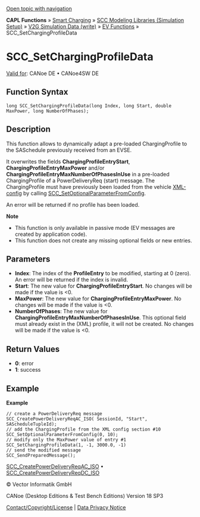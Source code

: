 [Open topic with navigation](../../../../../CANoeDEFamily.htm#Topics/CAPLFunctions/SmartCharging/Functions/CAPLfunctionSCCSetChargingProfileData.md)

**CAPL Functions** » [Smart Charging](../CAPLFunctionsSmartChargingOverview.md) » [SCC Modeling Libraries (Simulation Setup)](../CAPLFunctionsSmartChargingOverview.md#BMNodeayerDLL) » [V2G Simulation Data (write)](../CAPLFunctionsSmartChargingOverview.md#V2GSimDataWrite) » [EV Functions](../CAPLFunctionsSmartChargingOverview.md#V2GSimDataWrite) » SCC_SetChargingProfileData

# SCC_SetChargingProfileData

[Valid for](../../../Shared/FeatureAvailability.md):  CANoe DE • CANoe4SW DE

## Function Syntax

```plaintext
long SCC_SetChargingProfileData(long Index, long Start, double MaxPower, long NumberOfPhases);
```

## Description

This function allows to dynamically adapt a pre-loaded ChargingProfile to the SASchedule previously received from an EVSE.

It overwrites the fields **ChargingProfileEntryStart**, **ChargingProfileEntryMaxPower** and/or **ChargingProfileEntryMaxNumberOfPhasesInUse** in a pre-loaded ChargingProfile of a PowerDeliveryReq (start) message. The ChargingProfile must have previously been loaded from the vehicle [XML-config](../../../CANoeCANalyzer/SmartCharging/SCProcedures/SCConfigurationChargePointSCCNodes.md) by calling [SCC_SetOptionalParameterFromConfig](CAPLfunctionSCCSetOptionalParameterFromConfig.md).

An error will be returned if no profile has been loaded.

**Note**

- This function is only available in passive mode (EV messages are created by application code).
- This function does not create any missing optional fields or new entries.

## Parameters

- **Index**: The index of the **ProfileEntry** to be modified, starting at 0 (zero). An error will be returned if the index is invalid.
- **Start**: The new value for **ChargingProfileEntryStart**. No changes will be made if the value is <0.
- **MaxPower**: The new value for **ChargingProfileEntryMaxPower**. No changes will be made if the value is <0.
- **NumberOfPhases**: The new value for **ChargingProfileEntryMaxNumberOfPhasesInUse**. This optional field must already exist in the (XML) profile, it will not be created. No changes will be made if the value is <0.

## Return Values

- **0**: error
- **1**: success

## Example

**Example**

```plaintext
// create a PowerDeliveryReq message
SCC_CreatePowerDeliveryReqAC_ISO( SessionId, "Start", SAScheduleTupleId);
// add the ChargingProfile from the XML config section #10
SCC_SetOptionalParameterFromConfig(0, 10);
// modify only the MaxPower value of entry #1
SCC_SetChargingProfileData(1, -1, 3000.0, -1)
// send the modified message
SCC_SendPreparedMessage();
```

[SCC_CreatePowerDeliveryReqAC_ISO](CAPLfunctionSCCCreatePowerDeliveryReqACIso.md) • [SCC_CreatePowerDeliveryReqDC_ISO](CAPLfunctionSCCCreatePowerDeliveryReqDCIso.md)

© Vector Informatik GmbH

CANoe (Desktop Editions & Test Bench Editions) Version 18 SP3

[Contact/Copyright/License](../../../Shared/ContactCopyrightLicense.md) | [Data Privacy Notice](https://www.vector.com/int/en/company/get-info/privacy-policy/)